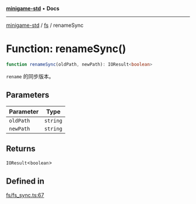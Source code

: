 [**minigame-std**](../../../README.md) • **Docs**

***

[minigame-std](../../../README.md) / [fs](../README.md) / renameSync

# Function: renameSync()

```ts
function renameSync(oldPath, newPath): IOResult<boolean>
```

`rename` 的同步版本。

## Parameters

| Parameter | Type |
| ------ | ------ |
| `oldPath` | `string` |
| `newPath` | `string` |

## Returns

`IOResult`\<`boolean`\>

## Defined in

[fs/fs\_sync.ts:67](https://github.com/JiangJie/minigame-std/blob/1d046e44c5931182cced8ad59c3bf51847c8ead7/src/std/fs/fs_sync.ts#L67)
